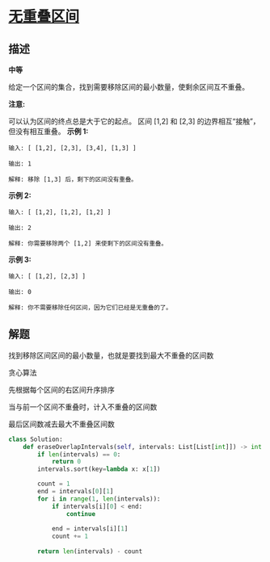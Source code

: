 # [无重叠区间](https://leetcode-cn.com/problems/non-overlapping-intervals/)

## 描述

**中等**

给定一个区间的集合，找到需要移除区间的最小数量，使剩余区间互不重叠。

**注意:**

可以认为区间的终点总是大于它的起点。
区间 [1,2] 和 [2,3] 的边界相互“接触”，但没有相互重叠。
**示例 1:**

```
输入: [ [1,2], [2,3], [3,4], [1,3] ]

输出: 1

解释: 移除 [1,3] 后，剩下的区间没有重叠。
```

**示例 2:**

```
输入: [ [1,2], [1,2], [1,2] ]

输出: 2

解释: 你需要移除两个 [1,2] 来使剩下的区间没有重叠。
```

**示例 3:**

```
输入: [ [1,2], [2,3] ]

输出: 0

解释: 你不需要移除任何区间，因为它们已经是无重叠的了。
```

## 解题

找到移除区间区间的最小数量，也就是要找到最大不重叠的区间数

贪心算法

先根据每个区间的右区间升序排序

当与前一个区间不重叠时，计入不重叠的区间数

最后区间数减去最大不重叠区间数

```python
class Solution:
    def eraseOverlapIntervals(self, intervals: List[List[int]]) -> int:
        if len(intervals) == 0:
            return 0
        intervals.sort(key=lambda x: x[1])

        count = 1
        end = intervals[0][1]
        for i in range(1, len(intervals)):
            if intervals[i][0] < end:
                continue
            
            end = intervals[i][1]
            count += 1
        
        return len(intervals) - count
```





